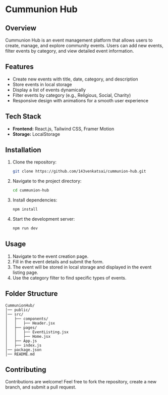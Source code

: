 # Cummunion Hub

## Overview

Cummunion Hub is an event management platform that allows users to create, manage, and explore community events. Users can add new events, filter events by category, and view detailed event information.

## Features

- Create new events with title, date, category, and description
- Store events in local storage
- Display a list of events dynamically
- Filter events by category (e.g., Religious, Social, Charity)
- Responsive design with animations for a smooth user experience

## Tech Stack

- **Frontend:** React.js, Tailwind CSS, Framer Motion
- **Storage:** LocalStorage

## Installation

1. Clone the repository:
   ```sh
   git clone https://github.com/143venkatsai/cummunion-hub.git
   ```
2. Navigate to the project directory:
   ```sh
   cd cummunion-hub
   ```
3. Install dependencies:
   ```sh
   npm install
   ```
4. Start the development server:
   ```sh
   npm run dev
   ```

## Usage

1. Navigate to the event creation page.
2. Fill in the event details and submit the form.
3. The event will be stored in local storage and displayed in the event listing page.
4. Use the category filter to find specific types of events.

## Folder Structure

```
CummunionHub/
│── public/
│── src/
│   ├── components/
│   │   ├── Header.jsx
│   ├── pages/
│   │   ├── EventListing.jsx
│   │   ├── Home.jsx
│   ├── App.js
│   ├── index.js
│── package.json
│── README.md
```

## Contributing

Contributions are welcome! Feel free to fork the repository, create a new branch, and submit a pull request.
